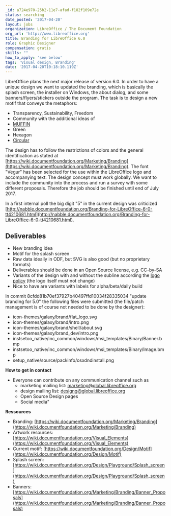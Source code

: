 ```yaml
---
_id: a724e970-25b2-11e7-afad-f182f109e72e
status: searching
date_posted: '2017-04-20'
layout: jobs
organization: LibreOffice / The Document Foundation
org_url: 'http://www.libreoffice.org'
title: Branding for LibreOffice 6.0
role: Graphic Designer
compensation: gratis
skills: ""
how_to_apply: 'see below'
tags: 'Visual design, Branding'
date: '2017-04-20T10:18:10.119Z'
---
```

LibreOffice plans the next major release of version 6.0. In order to have a unique design we want to updated the branding, which is basically the splash screen, the installer on Windows, the about dialog, and some banners/flyers/stickers outside the program. The task is to design a new motif that conveys the metaphors:

* Transparency, Sustainability, Freedom
* Community
with the additional ideas of
* [MUFFIN](https://blog.documentfoundation.org/blog/2016/12/21/the-document-foundation-announces-the-muffin-a-new-tasty-user-interface-concept-for-libreoffice/)
* Green
* Hexagon
* [Circular](https://wiki.documentfoundation.org/User:Chin_Zee_Yuen)

The design has to follow the restrictions of colors and the general identification as stated at [https://wiki.documentfoundation.org/Marketing/Branding](https://wiki.documentfoundation.org/Marketing/Branding). The font "Vegur" has been selected for the use within the LibreOffice logo and accompanying text. The design concept must work globally. We want to include the community into the process and run a survey with some different proposals. Therefore the job should be finished until end of July 2017.

In a first internal poll the big digit "5" in the current design was criticized [http://nabble.documentfoundation.org/Branding-for-LibreOffice-6-0-tt4210681.html](http://nabble.documentfoundation.org/Branding-for-LibreOffice-6-0-tt4210681.html).

## Deliverables

* New branding idea
* Motif for the splash screen
* Raw data ideally in ODF, but SVG is also good (but no proprietary formats)
* Deliverables should be done in an Open Source license, e.g. CC-by-SA
* Variants of the design with and without the subline according the [logo policy](https://wiki.documentfoundation.org/TDF/Policies/Logo_Policy)  (the logo itself must not change)
* Nice to have are variants with labels for alpha/beta/daily build

In commit 8cfdd81b70ef37927b40497ffd10034f28335034 \"update branding for 5.0\" the following files were submitted (the file/patch management is of course not needed to be done by the designer):

* icon-themes/galaxy/brand/flat_logo.svg
* icon-themes/galaxy/brand/intro.png
* icon-themes/galaxy/brand/shell/about.svg
* icon-themes/galaxy/brand_dev/intro.png
* instsetoo_native/inc_common/windows/msi_templates/Binary/Banner.bmp
* instsetoo_native/inc_common/windows/msi_templates/Binary/Image.bmp
* setup_native/source/packinfo/osxdndinstall.png


**How to get in contact**

* Everyone can contribute on any communication channel such as
    * marketing mailing list: marketing@global.libreoffice.org
    * design mailing list: designg@global.libreoffice.org
    * Open Source Design pages
    * Social media"

**Ressources**

* Branding: [https://wiki.documentfoundation.org/Marketing/Branding](https://wiki.documentfoundation.org/Marketing/Branding)
* Artwork resources: [https://wiki.documentfoundation.org/Visual_Elements](https://wiki.documentfoundation.org/Visual_Elements)
* Current motif: [https://wiki.documentfoundation.org/Design/Motif](https://wiki.documentfoundation.org/Design/Motif)
* Splash screen: [https://wiki.documentfoundation.org/Design/Playground/Splash_screen](https://wiki.documentfoundation.org/Design/Playground/Splash_screen)
* Banners: [https://wiki.documentfoundation.org/Marketing/Branding/Banner_Proposals](https://wiki.documentfoundation.org/Marketing/Branding/Banner_Proposals)
